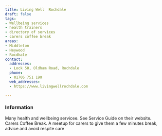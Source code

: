 ```yaml
---
title: Living Well  Rochdale
draft: false
tags:
- Wellbeing services
- health trainers
- directory of services
- carers coffee break
areas:
- Middleton
- Heywood
- Rocdhale
contact:
  addresses:
  - Lock 50, Oldham Road, Rochdale
  phone:
  - 01706 751 190
  web_addresses:
  - https://www.livingwellrochdale.com

---
```


### Information
Many health and wellbeing servicee.
See Service Guide on their website.
Carers Coffee Break. A meetup for carers to give them
a few minutes break, advice and avoid respite care

